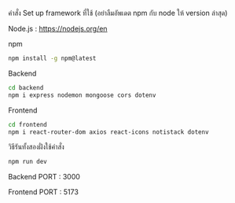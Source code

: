 คำสั่ง Set up framework ที่ใช้
(อย่าลืมอัพเดต npm กับ node ให้ version ล่าสุด)

Node.js : https://nodejs.org/en

npm
```sh
npm install -g npm@latest
```

Backend
```sh
cd backend
npm i express nodemon mongoose cors dotenv
```
Frontend
```sh
cd frontend
npm i react-router-dom axios react-icons notistack dotenv
```

วิธีรันทั้งสองฝั่งใช้คำสั่ง
```sh
npm run dev
```
Backend PORT : 3000

Frontend PORT : 5173
